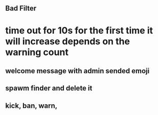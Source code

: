 ## Bad Filter

# time out for 10s for the first time it will increase depends on the warning count

## welcome message with admin sended emoji

## spawm finder and delete it

## kick, ban, warn,